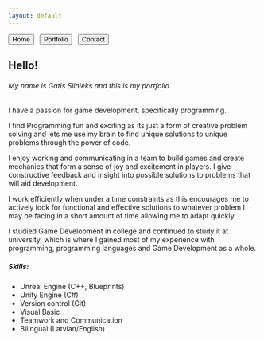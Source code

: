 ```yaml
---
layout: default
---
```


[<button>Home</button>](./)
&nbsp;&nbsp;[<button>Portfolio</button>](./portfolio.html)
&nbsp;&nbsp;[<button>Contact</button>](./Contacts.html)&nbsp;&nbsp;


## Hello!

###### My name is Gatis Silnieks and this is my portfolio.

I have a passion for game development, specifically programming.

I find Programming fun and exciting as its just a form of creative problem solving and lets me use my brain to find unique solutions to unique problems through the power of code.

I enjoy working and communicating in a team to build games and create mechanics that form a sense of joy and excitement in players. I give constructive feedback and insight into possible solutions to problems that will aid development.

I work efficiently when under a time constraints as this encourages me to actively look for functional and effective solutions to whatever problem I may be facing in a short amount of time allowing me to adapt quickly.

I studied Game Development in college and continued to study it at university, which is where I gained most of my experience with programming, programming languages and Game Development as a whole.

##### Skills:

*	Unreal Engine (C++, Blueprints)
*	Unity Engine (C#)
*	Version control (Git)
*	Visual Basic
*	Teamwork and Communication
*	Bilingual (Latvian/English)
 

